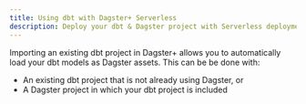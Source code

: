 ```yaml
---
title: Using dbt with Dagster+ Serverless
description: Deploy your dbt & Dagster project with Serverless deployments in Dagster+.
---
```


Importing an existing dbt project in Dagster+ allows you to automatically load your dbt models as Dagster assets. This can be be done with:

- An existing dbt project that is not already using Dagster, or
- A Dagster project in which your dbt project is included
